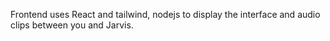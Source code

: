 Frontend uses React and tailwind, nodejs to display the interface and audio clips between you and Jarvis.
